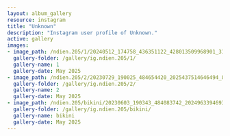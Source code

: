 ```yaml
---
layout: album_gallery
resource: instagram
title: "Unknown"
description: "Instagram user profile of Unknown."
active: gallery
images: 
- image_path: /ndien.205/1/20240512_174758_436351122_428013509968901_314200927198893975_n.jpg
  gallery-folder: /gallery/ig.ndien.205/1/
  gallery-name: 1
  gallery-date: May 2025
- image_path: /ndien.205/2/20230729_190025_484654420_2025437514646494_8948155393215508438_n.jpg
  gallery-folder: /gallery/ig.ndien.205/2/
  gallery-name: 2
  gallery-date: May 2025
- image_path: /ndien.205/bikini/20230603_190343_484083742_2024963394693906_8976805770500540487_n.jpg
  gallery-folder: /gallery/ig.ndien.205/bikini/
  gallery-name: bikini
  gallery-date: May 2025
---
```

